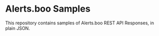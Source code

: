 # Alerts.boo Samples

This repository contains samples of Alerts.boo REST API Responses, in plain JSON.